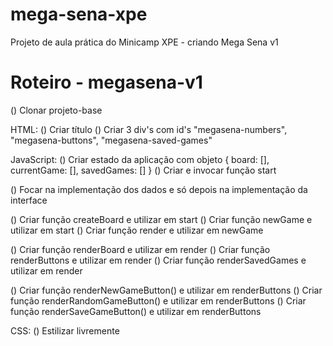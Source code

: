 # mega-sena-xpe
Projeto de aula prática do Minicamp XPE - criando Mega Sena v1

Roteiro - megasena-v1
=====================

() Clonar projeto-base

HTML: 
() Criar título
() Criar 3 div's com id's "megasena-numbers", "megasena-buttons", "megasena-saved-games"

JavaScript:
() Criar estado da aplicação com objeto { board: [], currentGame: [], savedGames: [] }
() Criar e invocar função start

() Focar na implementação dos dados e só depois
   na implementação da interface

() Criar função createBoard e utilizar em start
() Criar função newGame e utilizar em start
() Criar função render e utilizar em newGame

() Criar função renderBoard e utilizar em render
() Criar função renderButtons e utilizar em render
() Criar função renderSavedGames e utilizar em render

() Criar função renderNewGameButton() e utilizar em renderButtons
() Criar função renderRandomGameButton() e utilizar em renderButtons
() Criar função renderSaveGameButton() e utilizar em renderButtons

CSS:
() Estilizar livremente